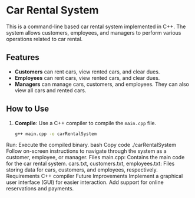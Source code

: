 # Car Rental System

This is a command-line based car rental system implemented in C++. The system allows customers, employees, and managers to perform various operations related to car rental.

## Features

- **Customers** can rent cars, view rented cars, and clear dues.
- **Employees** can rent cars, view rented cars, and clear dues.
- **Managers** can manage cars, customers, and employees. They can also view all cars and rented cars.

## How to Use

1. **Compile**: Use a C++ compiler to compile the `main.cpp` file.
   ```bash
   g++ main.cpp -o carRentalSystem
Run: Execute the compiled binary.
bash
Copy code
./carRentalSystem
Follow on-screen instructions to navigate through the system as a customer, employee, or manager.
Files
main.cpp: Contains the main code for the car rental system.
cars.txt, customers.txt, employees.txt: Files storing data for cars, customers, and employees, respectively.
Requirements
C++ compiler
Future Improvements
Implement a graphical user interface (GUI) for easier interaction.
Add support for online reservations and payments.
